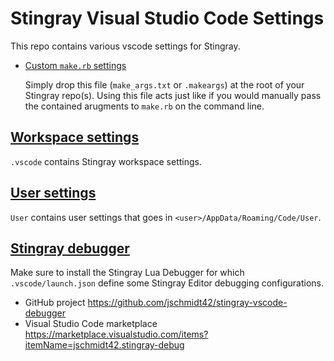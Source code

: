 Stingray Visual Studio Code Settings
====================================

This repo contains various vscode settings for Stingray.

- [Custom `make.rb` settings](./make_args.txt)
  
  Simply drop this file (`make_args.txt` or `.makeargs`) at the root of your Stingray repo(s). Using this file acts just like if you would manually pass the contained arugments to `make.rb` on the command line.

## [Workspace settings](./.vscode)

`.vscode` contains Stingray workspace settings.

## [User settings](./User)

`User` contains user settings that goes in `<user>/AppData/Roaming/Code/User`.

## [Stingray debugger](https://github.com/jschmidt42/stingray-vscode-debugger)

Make sure to install the Stingray Lua Debugger for which `.vscode/launch.json` define some Stingray Editor debugging configurations.

- GitHub project <https://github.com/jschmidt42/stingray-vscode-debugger>
- Visual Studio Code marketplace <https://marketplace.visualstudio.com/items?itemName=jschmidt42.stingray-debug>